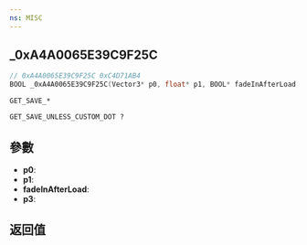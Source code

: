 ```yaml
---
ns: MISC
---
```

## _0xA4A0065E39C9F25C

```c
// 0xA4A0065E39C9F25C 0xC4D71AB4
BOOL _0xA4A0065E39C9F25C(Vector3* p0, float* p1, BOOL* fadeInAfterLoad, BOOL* p3);
```

```
GET_SAVE_*

GET_SAVE_UNLESS_CUSTOM_DOT ?
```

## 參數
* **p0**: 
* **p1**: 
* **fadeInAfterLoad**: 
* **p3**: 

## 返回值
